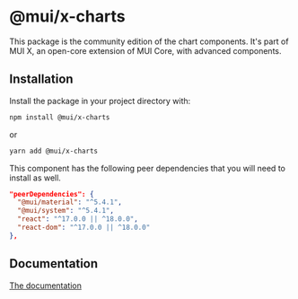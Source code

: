 # @mui/x-charts

This package is the community edition of the chart components.
It's part of MUI X, an open-core extension of MUI Core, with advanced components.

## Installation

Install the package in your project directory with:

```bash
npm install @mui/x-charts
```

or

```bash
yarn add @mui/x-charts
```

This component has the following peer dependencies that you will need to install as well.

```json
"peerDependencies": {
  "@mui/material": "^5.4.1",
  "@mui/system": "^5.4.1",
  "react": "^17.0.0 || ^18.0.0",
  "react-dom": "^17.0.0 || ^18.0.0"
},
```

## Documentation

[The documentation](https://mui.com/x/react-charts/)
